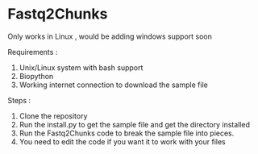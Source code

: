 # Fastq2Chunks

Only works in Linux , would be adding windows support soon

Requirements : 
1. Unix/Linux system with bash support
2. Biopython
3. Working internet connection to download the sample file

Steps : 
1. Clone the repository
2. Run the install.py to get the sample file and get the directory installed
3. Run the Fastq2Chunks code to break the sample file into pieces. 
4. You need to edit the code if you want it to work with your files
